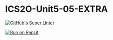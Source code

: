 # ICS2O-Unit5-05-EXTRA

[![GitHub's Super Linter](https://github.com/jaejun-lee06/ICS2O-Unit5-05-EXTRA/workflows/GitHub's%20Super%20Linter/badge.svg)](https://github.com/jaejun-lee06/ICS2O-Unit5-05-EXTRA/actions)

[![Run on Repl.it](https://repl.it/badge/github/jaejun-lee06/ICS2O-Unit5-05-EXTRA)](https://repl.it/github/jaejun-lee06/ICS2O-Unit5-05-EXTRA)
